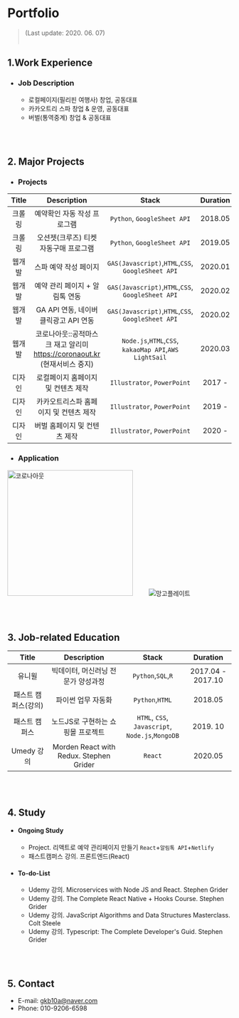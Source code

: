 # Portfolio
> (Last update: 2020. 06. 07)
<br><br>

## 1.Work Experience <a name="work_experience"></a>
- ### Job Description
  - 로컬페이지(필리핀 여행사) 창업, 공동대표
  - 카카오트리 스파 창업 & 운영, 공동대표
  - 버벌(통역중계) 창업 & 공동대표

<br><br>

## 2. Major Projects <a name="major_projects"></a>
- ### Projects
|Title|Description|Stack|Duration|
|:-------:|:-------:|:---:|:-----:|
|크롤링|예약확인 자동 작성 프로그램|`Python`, `GoogleSheet API`|2018.05|
|크롤링|오션젯(크루즈) 티켓 자동구매 프로그램|`Python`, `GoogleSheet API`|2019.05|
|웹개발|스파 예약 작성 페이지|`GAS(Javascript)`,`HTML`,`CSS`,<br>`GoogleSheet API`|2020.01|
|웹개발|예약 관리 페이지 + 알림톡 연동|`GAS(Javascript)`,`HTML`,`CSS`,<br>`GoogleSheet API`|2020.02|
|웹개발|GA API 연동, 네이버 클릭광고 API 연동|`GAS(Javascript)`,`HTML`,`CSS`,<br>`GoogleSheet API`|2020.02|
|웹개발|코로나아웃::공적마스크 재고 알리미<br>https://coronaout.kr (현재서비스 중지) |`Node.js`,`HTML`,`CSS`,<br>`kakaoMap API`,`AWS LightSail`|2020.03|
|디자인|로컬페이지 홈페이지 및 컨텐츠 제작|`Illustrator`, `PowerPoint`|2017 -|
|디자인|카카오트리스파 홈페이지 및 컨텐츠 제작|`Illustrator`, `PowerPoint`|2019 -|
|디자인|버벌 홈페이지 및 컨텐츠 제작|`Illustrator`, `PowerPoint`|2020 -|
 
- ### Application

<img width="282" alt="코로나아웃" src="https://user-images.githubusercontent.com/45453533/82897996-7dee4e80-9f93-11ea-8d16-0f54e8d80fce.png"> &emsp;&emsp; ![망고플레이트](https://user-images.githubusercontent.com/45453533/82911319-b3e8fe00-9fa6-11ea-88ec-fe958819df21.gif)

<br><br>

## 3. Job-related Education <a name="job_related"></a>
|Title|Description|Stack|Duration|
|:-------:|:-------:|:---:|:-----:|
|유니윌|빅데이터, 머신러닝 전문가 양성과정|`Python`,`SQL`,`R`|2017.04 - 2017.10|
|패스트 캠퍼스(강의)|파이썬 업무 자동화|`Python`,`HTML`|2018.05|
|패스트 캠퍼스|노드JS로 구현하는 쇼핑몰 프로젝트|`HTML`, `CSS`, `Javascript`,<br> `Node.js`,`MongoDB`|2019. 10|
|Umedy 강의| Morden React with Redux. Stephen Grider|`React`|2020.05|

<br><br>

## 4. Study <a name="study"></a>
- #### Ongoing Study
  - Project. 리액트로 예약 관리페이지 만들기 `React`+`알림톡 API`+`Netlify`
  - 패스트캠퍼스 강의. 프론트엔드(React)
  
- #### To-do-List
  - Udemy 강의. Microservices with Node JS and React. Stephen Grider
  - Udemy 강의. The Complete React Native + Hooks Course. Stephen Grider
  - Udemy 강의. JavaScript Algorithms and Data Structures Masterclass. Colt Steele
  - Udemy 강의. Typescript: The Complete Developer's Guid. Stephen Grider

<br><br>

## 5. Contact <a name="contact"></a>
- E-mail: gkb10a@naver.com
- Phone: 010-9206-6598

